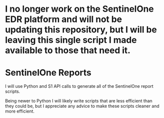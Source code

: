 # I no longer work on the SentinelOne EDR platform and will not be updating this repository, but I will be leaving this single script I made available to those that need it.

# SentinelOne Reports
I will use Python and S1 API calls to generate all of the SentinelOne report scripts. 

Being newer to Python I will likely write scripts that are less efficient than they could be, but I appreciate any advice to make these scripts cleaner and more efficient.
